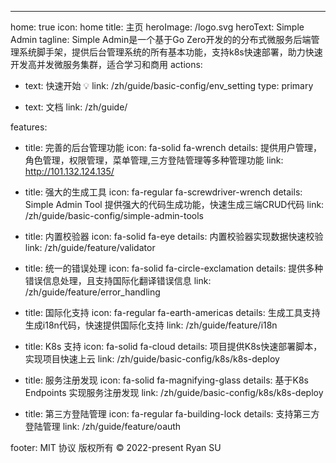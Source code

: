 ---
home: true
icon: home
title: 主页
heroImage: /logo.svg
heroText: Simple Admin
tagline: Simple Admin是一个基于Go Zero开发的的分布式微服务后端管理系统脚手架，提供后台管理系统的所有基本功能，支持k8s快速部署，助力快速开发高并发微服务集群，适合学习和商用
actions:

- text: 快速开始 💡
    link: /zh/guide/basic-config/env_setting
    type: primary

- text: 文档
    link: /zh/guide/

features:

- title: 完善的后台管理功能
    icon: fa-solid fa-wrench
    details: 提供用户管理，角色管理，权限管理，菜单管理,三方登陆管理等多种管理功能
    link: <http://101.132.124.135/>

- title: 强大的生成工具
    icon: fa-regular fa-screwdriver-wrench
    details: Simple Admin Tool 提供强大的代码生成功能，快速生成三端CRUD代码
    link: /zh/guide/basic-config/simple-admin-tools

- title: 内置校验器
    icon: fa-solid fa-eye
    details: 内置校验器实现数据快速校验
    link: /zh/guide/feature/validator

- title: 统一的错误处理
    icon: fa-solid fa-circle-exclamation
    details: 提供多种错误信息处理，且支持国际化翻译错误信息
    link: /zh/guide/feature/error_handling

- title: 国际化支持
    icon: fa-regular fa-earth-americas
    details: 生成工具支持生成i18n代码，快速提供国际化支持
    link: /zh/guide/feature/i18n

- title: K8s 支持
    icon: fa-solid fa-cloud
    details: 项目提供K8s快速部署脚本，实现项目快速上云
    link: /zh/guide/basic-config/k8s/k8s-deploy

- title: 服务注册发现
    icon: fa-solid fa-magnifying-glass
    details: 基于K8s Endpoints 实现服务注册发现
    link: /zh/guide/basic-config/k8s/k8s-deploy

- title: 第三方登陆管理
    icon: fa-regular fa-building-lock
    details: 支持第三方登陆管理
    link: /zh/guide/feature/oauth

footer: MIT 协议  版权所有 © 2022-present Ryan SU
